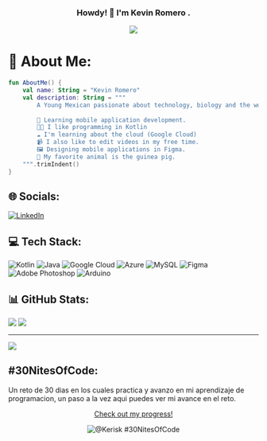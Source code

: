 <div align="center">
<h3 align="center">Howdy! 👋 I'm Kevin Romero .</h1>
<img align="center" src="https://i.imgur.com/riDIliG.png">
</div>


# 💫 About Me:
```kt
fun AboutMe() {
    val name: String = "Kevin Romero" 
    val description: String = """
        A Young Mexican passionate about technology, biology and the world of computer science.
        
        📱 Learning mobile application development.
        👨‍💻 I like programming in Kotlin
        ☁ I'm learning about the cloud (Google Cloud)
        📹 I also like to edit videos in my free time.
        🖼 Designing mobile applications in Figma.
        🐹 My favorite animal is the guinea pig.
    """.trimIndent()
}
```

## 🌐 Socials:
[![LinkedIn](https://img.shields.io/badge/LinkedIn-%230077B5.svg?logo=linkedin&logoColor=white)](https://linkedin.com/in/https://www.linkedin.com/in/kevinaxxer/) 

## 💻 Tech Stack:
![Kotlin](https://img.shields.io/badge/kotlin-%237F52FF.svg?style=for-the-badge&logo=kotlin&logoColor=white) ![Java](https://img.shields.io/badge/java-%23ED8B00.svg?style=for-the-badge&logo=openjdk&logoColor=white) ![Google Cloud](https://img.shields.io/badge/GoogleCloud-%234285F4.svg?style=for-the-badge&logo=google-cloud&logoColor=white) ![Azure](https://img.shields.io/badge/azure-%230072C6.svg?style=for-the-badge&logo=microsoftazure&logoColor=white) ![MySQL](https://img.shields.io/badge/mysql-%2300000f.svg?style=for-the-badge&logo=mysql&logoColor=white) ![Figma](https://img.shields.io/badge/figma-%23F24E1E.svg?style=for-the-badge&logo=figma&logoColor=white) ![Adobe Photoshop](https://img.shields.io/badge/adobe%20photoshop-%2331A8FF.svg?style=for-the-badge&logo=adobe%20photoshop&logoColor=white) ![Arduino](https://img.shields.io/badge/-Arduino-00979D?style=for-the-badge&logo=Arduino&logoColor=white)
## 📊 GitHub Stats:
 <!-- ![](https://github-readme-stats.vercel.app/api?username=KevinRomero2&theme=tokyonight&hide_border=true&include_all_commits=false&count_private=false)<br> -->
![](https://github-readme-streak-stats.herokuapp.com/?user=KevinRomero2&theme=tokyonight&hide_border=true)
![](https://github-readme-stats.vercel.app/api/top-langs/?username=KevinRomero2&theme=tokyonight&hide_border=true&include_all_commits=false&count_private=false&layout=compact)

---
[![](https://visitcount.itsvg.in/api?id=KevinRomero2&icon=0&color=3)](https://visitcount.itsvg.in)

<!-- Proudly created with GPRM ( https://gprm.itsvg.in ) -->
## #30NitesOfCode:

Un reto de 30 dias en los cuales practica y avanzo en mi aprendizaje de programacion, un paso a la vez aqui puedes ver mi avance en el reto.
<div align="center">
<p style="text-align: center;">
  <a href="https://www.codedex.io/@Kerisk/30-nites-of-code">Check out my progress!</a>
</p>

<p style="text-align: center;">
  <img src="https://www.codedex.io/api/petStatus?user=Kerisk" alt="@Kerisk #30NitesOfCode">
</p>
</div>

<!--
**KevinRomero2/KevinRomero2** is a ✨ _special_ ✨ repository because its `README.md` (this file) appears on your GitHub profile.

Here are some ideas to get you started:

- 🔭 I’m currently working on ...
- 🌱 I’m currently learning ...
- 👯 I’m looking to collaborate on ...
- 🤔 I’m looking for help with ...
- 💬 Ask me about ...
- 📫 How to reach me: ...
- 😄 Pronouns: ...
- ⚡ Fun fact: ...
-->

